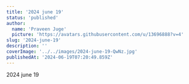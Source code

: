 ```yaml
---
title: '2024 june 19'
status: 'published'
author:
  name: 'Praveen Juge'
  picture: 'https://avatars.githubusercontent.com/u/13696888?v=4'
slug: '2024-june-19'
description: ''
coverImage: '../../images/2024-june-19-QwNz.jpg'
publishedAt: '2024-06-19T07:20:49.859Z'
---
```


2024 june 19